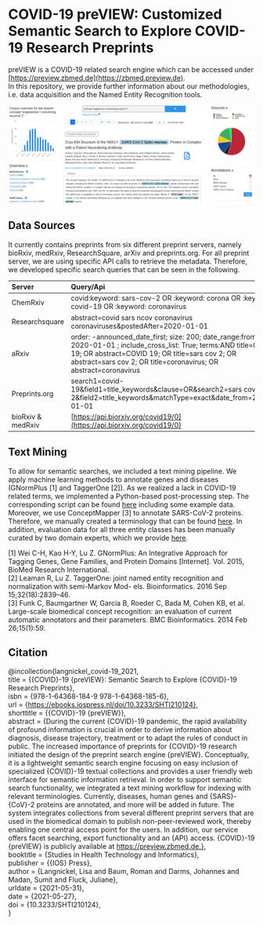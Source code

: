 # COVID-19 preVIEW: Customized Semantic Search to Explore COVID-19 Research Preprints

preVIEW is a COVID-19 related search engine which can be accessed under [https://preview.zbmed.de](https://zbmed.preview.de).  
In this repository, we provide further information about our methodologies, i.e. data acquisition and the Named Entity Recognition tools. 

![architecture](img/preview.png)


## Data Sources

It currently contains preprints from six different preprint servers, namely bioRxiv, medRxiv, ResearchSquare, arXiv and preprints.org. For all preprint server, we are using specific API calls to retrieve the metadata. Therefore, we developed specific search queries that can be seen in the following. 

Server | Query/Api
:----- | :---- 
ChemRxiv   | covid:keyword: sars-cov-2 OR :keyword: corona OR :keyword: covid-19 OR :keyword: coronavirus
Researchsquare  | abstract=covid sars ncov coronavirus coronaviruses&postedAfter=2020-01-01
aRxiv | order: -announced_date_first; size: 200; date_range:from 2020-01-01 ; include_cross_list: True; terms:AND title=COVID 19; OR abstract=COVID 19; OR title=sars cov 2; OR abstract=sars cov 2; OR title=coronavirus; OR abstract=coronavirus
Preprints.org | search1=covid-19&field1=title_keywords&clause=OR&search2=sars cov-2&field2=title_keywords&matchType=exact&date_from=2020-01-01
bioRxiv & medRxiv | [https://api.biorxiv.org/covid19/0](https://api.biorxiv.org/covid19/0)



## Text Mining

To allow for semantic searches, we included a text mining pipeline. We apply machine learning methods to annotate genes and diseases (GNormPlus [1] and TaggerOne [2]). As we
 realized a lack in COVID-19 related terms, we implemented a Python-based post-processing step. The corresponding script can be found [here](post-processing) including some example data.
Moreover, we use ConceptMapper [3] to annotate SARS-CoV-2 proteins. Therefore, we manually created a terminology that can be found [here](terminology). In addition, evaluation data for all three entity classes has been manually curated by two domain experts, which we provide [here](data).

[1] Wei C-H, Kao H-Y, Lu Z. GNormPlus: An Integrative Approach for Tagging Genes, Gene Families, and
Protein Domains [Internet]. Vol. 2015, BioMed Research International.  
[2] Leaman R, Lu Z. TaggerOne: joint named entity recognition and normalization with semi-Markov Mod-
els. Bioinformatics. 2016 Sep 15;32(18):2839–46.  
[3] Funk C, Baumgartner W, Garcia B, Roeder C, Bada M, Cohen KB, et al. Large-scale biomedical concept
recognition: an evaluation of current automatic annotators and their parameters. BMC Bioinformatics.
2014 Feb 26;15(1):59.


## Citation 

@incollection{langnickel_covid-19_2021,  
    title = {{COVID}-19 {preVIEW}: Semantic Search to Explore {COVID}-19 Research Preprints},  
	isbn = {978-1-64368-184-9 978-1-64368-185-6},  
	url = {https://ebooks.iospress.nl/doi/10.3233/SHTI210124},  
	shorttitle = {{COVID}-19 {preVIEW}},  
	abstract = {During the current {COVID}-19 pandemic, the rapid availability of profound information is crucial in order to derive information about diagnosis, disease trajectory, treatment or to adapt the rules of conduct in public. The increased importance of preprints for {COVID}-19 research initiated the design of the preprint search engine {preVIEW}. Conceptually, it is a lightweight semantic search engine focusing on easy inclusion of specialized {COVID}-19 textual collections and provides a user friendly web interface for semantic information retrieval. In order to support semantic search functionality, we integrated a text mining workflow for indexing with relevant terminologies. Currently, diseases, human genes and {SARS}-{CoV}-2 proteins are annotated, and more will be added in future. The system integrates collections from several different preprint servers that are used in the biomedical domain to publish non-peer-reviewed work, thereby enabling one central access point for the users. In addition, our service offers facet searching, export functionality and an {API} access. {COVID}-19 {preVIEW} is publicly available at https://preview.zbmed.de.},  
	booktitle = {Studies in Health Technology and Informatics},  
	publisher = {{IOS} Press},  
	author = {Langnickel, Lisa and Baum, Roman and Darms, Johannes and Madan, Sumit and Fluck, Juliane},  
	urldate = {2021-05-31},  
	date = {2021-05-27},  
	doi = {10.3233/SHTI210124},  
}

